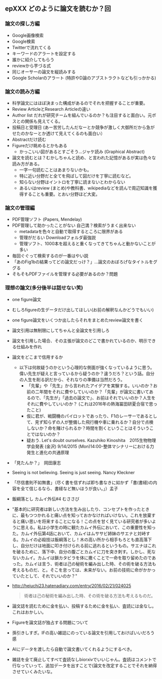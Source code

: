 ## epXXX どのように論文を読むか？回
### 論文の探し方編
- Google画像検索
- Google検索
- Twitterで流れてくる
- キーワードのアラートを設定する
- 誰かに紹介してもらう
- reviewから芋づる式
- 同じオーサーの論文を縦読みする
- Google Scholarのアラート (特許やD論のアブストラクトなども引っかかる)

### 論文の読み方編
- 科学論文にはほぼ決まった構成があるのでそれを把握することが重要。
- Review ArticleとResearch Articleの違い
- Author list だれが研究チームを組んでいるのか？も注目すると面白い。元ボスとの関係も見えてくる。
- 投稿日と受理日 (あー苦労したんだなーとか競争が激しく大御所だから急がせたのかなーとか透けて見えてくるのも面白い）
- Abstractだけ読む
- Figureだけ眺めるとかもある
  - かっこいい図があるとすごそう...ジャケ読み (Graphical Abstract)
- 論文を読むとは？むかしちゃんと読め、と言われた記憶があるが実は色々な読み方がある。
  - 一字一句読むことはあまりないかも。
  - 特に近い分野だと全てを飛ばして図だけを丁寧に読むなど。
  - 知らない分野はイントロを丁寧に読まないとわからない
  - あるいはreview (まとめ)や教科書、wikipediaなどを読んで周辺知識を獲得することも重要。とおい分野ほど大変。

### 論文の管理編
- PDF管理ソフト (Papers, Mendelay)
- PDF管理して助かったことがない 自己満？検索がうまく出来ない
  - metadataを色々と自動で取得するところに限界がある
  - 管理がだるい Downloadフォルダ最強説
  - 管理ソフト、1000本を超えると重くなってきてちゃんと動かないことが多い
- 毎回ぐぐって検索するのが一番はやい説
- 「あのFig1bの結果ってどの論文だっけ？」...論文のおぼろげなタイトルをググる
- そもそもPDFファイルを管理する必要があるのか？問題

### 理想の論文(多分後半は話せない笑)
- one figure論文
- むしろfigureの生データだけ出してほしい(お前の解釈なんかどうでもいい)
- one figure論文をいくつか出したらそれをまとめたreview論文を書く
- 論文引用は無制限にしてちゃんと全論文を引用しろ
- 論文を引用した場合、その主張が論文のどこで書かれているのか、明示できる仕組みを作れ
- 論文をどこまで信用するか
  - 以下は何故疑うのかという心理的な側面が強くなっているように思う。偉い先生が疑えと言っているから疑うのか？違うだろ？という話。自分の人生を削る訳だから、それなりの準備は当然だろう。
	- 「先輩」や「先生」から言われたアイデアを実験する。いいのか？お前の二年間をそれに費やしていいのか？「先輩」が論文に書いてあるので、「先生が」「過去の論文で」、お前はそれでいいのか？人生をそれに費やしていいのか？ (これは2016年の熱海冨田研夏合宿で思ったこと)
	- 仮に君が、戦闘機のパイロットであったり、F1のレーサーであるとして、見ず知らずの人が整備した飛行機や車に乗れるか？自分で点検しないか？命を賭けられるか？時間を割くということはそういうことではないのか？
	- 疑おう. Let's doubt ourselves. Kazuhiko Kinoshita　2015生物物理学会発表 (金沢) 9/14/2015 (Mon)14:00-整体マシナリーにおける力発生と進化の共通原理
 - 「見たんか？」　岡田康志
 - Seeing is not believing. Seeing is just seeing. Nancy Kleckner
 - 「尽信書則不如無書」（尽く書を信ずれば即ち書なきに如かず「書(書経)の内容を全て信じるなら、書経など無いほうが良い。」）孟子
 - 飯綱落とし	カムイ外伝#4 むささび
  -	"基本的に研究者は新しい方法を生み出したり、コンセプトを作ったときに、最もつつかれると痛い点を知っておかなければいけない。これを放棄すると痛い思いを将来することになる！この点を甘く見ている研究者が多いように思える。私は小学生の時に観たカムイ外伝において、この重要性を知った。カムイ外伝第4話において、カムイはムササビ姉妹のサエナと対峙する。カムイの必殺技は飯綱落とし！木の高い所から相手もろとも直高落下し、自分だけは地面に叩き付けられる前に逃れるというもの。サエナはこれを破るために、落下中、自分の腹ごとカムイに刀を突き刺す。しかし、死なないカムイ。カムイは鎖カタビラを体に撒くことで一命を取り留めたのであった。カムイは言う、術者は己の秘術を編み出した時、その術を破る方法も考えるものだ、と。そこを怠っては、未来がない。お前の技術に命がかかっていたとして、それでいいのか？"
  - http://heiuchi23.hatenadiary.com/entry/2016/02/21/024025
	 >術者は己の秘術を編み出した時、その術を破る方法も考えるものだ。
 
- 論文誌を読むために金を払い、投稿するために金を払い、査読には金なし。これはおかしい。
- Figureを論文誌が独占する問題について
- 孫引きしすぎ。IFの高い雑誌にのっている論文を引用しておけばいいだろう感
- AIにデータを渡したら自動で論文書いてくれるようにするべき。
- 雑誌を全て廃止してすべて査読なしbiorxivでいいじゃん。査読はコメントで行なっていって、追加データを出すことで(論文を改定することでそれを納得させていくみたいな。
